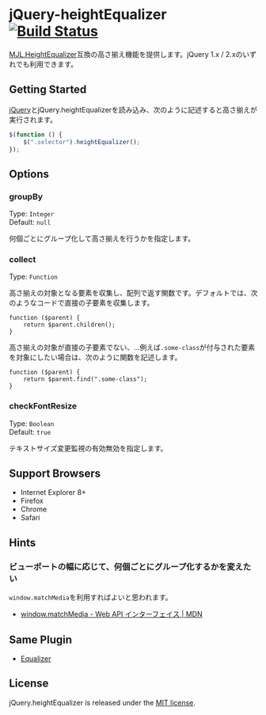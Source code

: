 jQuery-heightEqualizer [![Build Status](https://secure.travis-ci.org/hideki-a/jQuery-heightEqualizer.png?branch=master)](http://travis-ci.org/hideki-a/jQuery-heightEqualizer)
======================

[MJL.HeightEqualizer](http://www.mitsue.co.jp/knowledge/mjl.html)互換の高さ揃え機能を提供します。jQuery 1.x / 2.xのいずれでも利用できます。

## Getting Started

[jQuery](http://jquery.com/)とjQuery.heightEqualizerを読み込み、次のように記述すると高さ揃えが実行されます。

```js
$(function () {
    $(".selector").heightEqualizer();
});
```

## Options

### groupBy

Type: `Integer`    
Default: `null`

何個ごとにグループ化して高さ揃えを行うかを指定します。

### collect

Type: `Function`    

高さ揃えの対象となる要素を収集し、配列で返す関数です。デフォルトでは、次のようなコードで直接の子要素を収集します。

```
function ($parent) {
    return $parent.children();
}
```

高さ揃えの対象が直接の子要素でない、…例えば`.some-class`が付与された要素を対象にしたい場合は、次のように関数を記述します。

```
function ($parent) {
    return $parent.find(".some-class");
}
```

### checkFontResize

Type: `Boolean`    
Default: `true`

テキストサイズ変更監視の有効無効を指定します。

## Support Browsers

- Internet Explorer 8+
- Firefox
- Chrome
- Safari

## Hints

### ビューポートの幅に応じて、何個ごとにグループ化するかを変えたい

`window.matchMedia`を利用すればよいと思われます。

- [window.matchMedia - Web API インターフェイス | MDN](https://developer.mozilla.org/ja/docs/Web/API/window.matchMedia)

## Same Plugin

- [Equalizer](https://github.com/CSS-Tricks/Equalizer)

## License

jQuery.heightEqualizer is released under the [MIT license](http://desandro.mit-license.org/).
